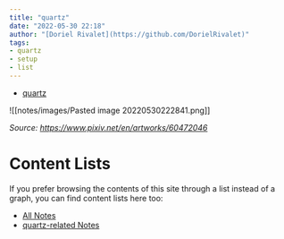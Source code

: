 ```yaml
---
title: "quartz"
date: "2022-05-30 22:18"
author: "[Doriel Rivalet](https://github.com/DorielRivalet)"
tags:
- quartz
- setup
- list
---
```


- [quartz](notes/quartz/)

![[notes/images/Pasted image 20220530222841.png]]

*Source: https://www.pixiv.net/en/artworks/60472046*

# Content Lists
If you prefer browsing the contents of this site through a list instead of a graph, you can find content lists here too:

- [All Notes](notes/)
- [quartz-related Notes](notes/quartz/)

